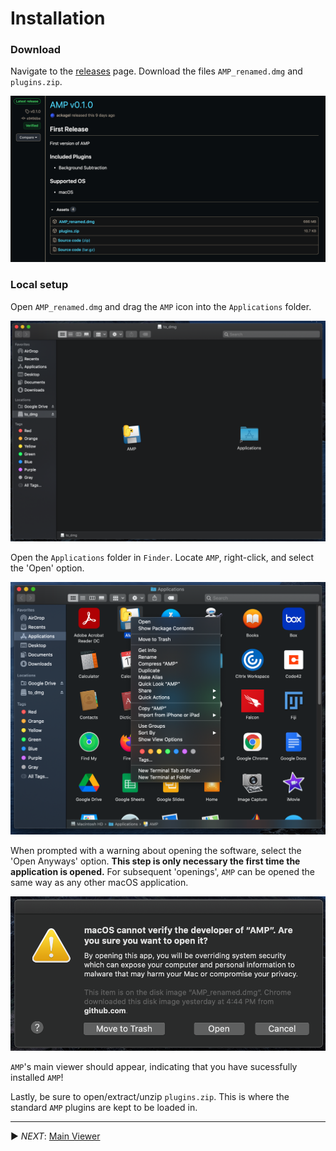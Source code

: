 # Installation

### Download

Navigate to the [releases]() page.  Download the files `AMP_renamed.dmg` and `plugins.zip`.

![](pngs/releases_page.png)

### Local setup

Open `AMP_renamed.dmg` and drag the `AMP` icon into the `Applications` folder.

![](pngs/drag_amp.png)

Open the `Applications` folder in `Finder`.  Locate `AMP`, right-click, and select the 'Open' option.

![](pngs/open_applications.png)

When prompted with a warning about opening the software, select the 'Open Anyways' option.  **This step is only necessary the first time the application is opened.**  For subsequent 'openings', `AMP` can be opened the same way as any other macOS application.

![](pngs/open_warning.png)

`AMP`'s main viewer should appear, indicating that you have sucessfully installed `AMP`!

Lastly, be sure to open/extract/unzip `plugins.zip`.  This is where the standard `AMP` plugins are
kept to be loaded in.

***

▶️ *NEXT*: [Main Viewer](./main_viewer.md)